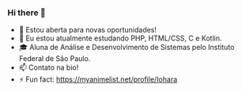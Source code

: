 ### Hi there 👋
- 🔭 Estou aberta para novas oportunidades!
- 🌱 Eu estou atualmente estudando PHP, HTML/CSS, C e Kotlin.
- 🎓 Aluna de Análise e Desenvolvimento de Sistemas pelo Instituto Federal de São Paulo.
- 📫 Contato na bio! 
- ⚡ Fun fact: https://myanimelist.net/profile/Iohara

<!--
**Iohara1997/Iohara1997** is a ✨ _special_ ✨ repository because its `README.md` (this file) appears on your GitHub profile.

Here are some ideas to get you started:

- 🔭 I’m currently working on ...
- 🌱 I’m currently learning ...
- 👯 I’m looking to collaborate on ...
- 🤔 I’m looking for help with ...
- 💬 Ask me about ...
- 📫 How to reach me: ...
- 😄 Pronouns: ...
- ⚡ Fun fact: ...
-->
